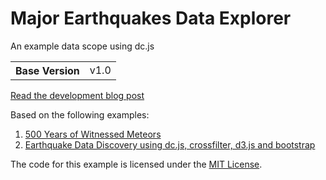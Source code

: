 # Major Earthquakes Data Explorer
An example data scope using dc.js

<table>
  <tbody>
    <tr>
      <th>Base Version</th>
      <td>v1.0</td>
    </tr>
  </tbody>
</table>

[Read the development blog post](http://www.sonicviz.com/wp/2016/10/28/earthquake-data-scope/)

Based on the following examples:
1. [500 Years of Witnessed Meteors](http://roadtolarissa.com/meteors/)
2. [Earthquake Data Discovery using dc.js, crossfilter, d3.js and bootstrap](http://bl.ocks.org/d3noob/6077996)

The code for this example is licensed under the [MIT License](http://opensource.org/licenses/MIT).

